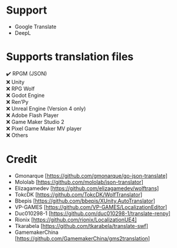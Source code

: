 

# Support
* Google Translate
* DeepL

# Supports translation files
 ✔️ RPGM (JSON)
<br>
 ❌ Unity
 <br>
 ❌ RPG Wolf
<br>
 ❌ Godot Engine
 <br>
 ❌ Ren’Py
<br>
 ❌ Unreal Engine (Version 4 only)
<br>
 ❌ Adobe Flash Player
<br>
 ❌ Game Maker Studio 2
 <br>
 ❌ Pixel Game Maker MV player
<br>
 ❌ Others
<br>
# Credit
* Gmonarque [https://github.com/gmonarque/go-json-translate]
* Mololab [https://github.com/mololab/json-translator]
* Elizagamedev [https://github.com/elizagamedev/wolftrans]
* TokcDK [https://github.com/TokcDK/WolfTranslator]
* Bbepis [https://github.com/bbepis/XUnity.AutoTranslator]
* VP-GAMES [https://github.com/VP-GAMES/LocalizationEditor]
* Duc010298-1 [https://github.com/duc010298-1/translate-renpy]
* Rionix [https://github.com/rionix/LocalizationUE4]
* Tkarabela [https://github.com/tkarabela/translate-swf]
* GamemakerChina [https://github.com/GamemakerChina/gms2translation]
